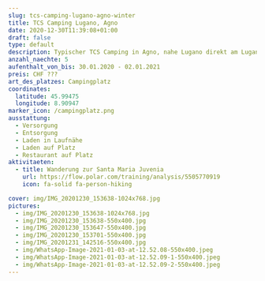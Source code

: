 ```yaml
---
slug: tcs-camping-lugano-agno-winter
title: TCS Camping Lugano, Agno
date: 2020-12-30T11:39:08+01:00
draft: false
type: default
description: Typischer TCS Camping in Agno, nahe Lugano direkt am Luganersee. Sehr schön gelegen und relativ gross. Im Sommer würden wir nicht hierher fahren. Im Winter super.
anzahl_naechte: 5
aufenthalt_von_bis: 30.01.2020 - 02.01.2021
preis: CHF ???
art_des_platzes: Campingplatz
coordinates:
  latitude: 45.99475
  longitude: 8.90947
marker_icon: /campingplatz.png
ausstattung:
  - Versorgung
  - Entsorgung
  - Laden in Laufnähe
  - Laden auf Platz
  - Restaurant auf Platz
aktivitaeten:
  - title: Wanderung zur Santa Maria Juvenia
    url: https://flow.polar.com/training/analysis/5505770919
    icon: fa-solid fa-person-hiking

cover: img/IMG_20201230_153638-1024x768.jpg
pictures:
  - img/IMG_20201230_153638-1024x768.jpg
  - img/IMG_20201230_153638-550x400.jpg
  - img/IMG_20201230_153647-550x400.jpg
  - img/IMG_20201230_153701-550x400.jpg
  - img/IMG_20201231_142516-550x400.jpg
  - img/WhatsApp-Image-2021-01-03-at-12.52.08-550x400.jpeg
  - img/WhatsApp-Image-2021-01-03-at-12.52.09-1-550x400.jpeg
  - img/WhatsApp-Image-2021-01-03-at-12.52.09-2-550x400.jpeg
---
```

